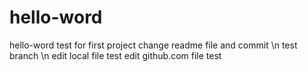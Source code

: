 # hello-word
hello-word test
for first project change readme file and commit \n
test branch \n
edit local file test
edit github.com file test
